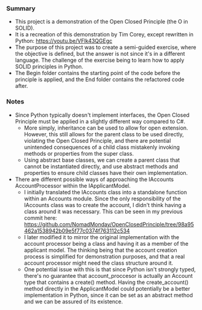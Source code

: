 ### Summary
- This project is a demonstration of the Open Closed Principle (the O in SOLID).
- It is a recreation of this demonstration by Tim Corey, except rewritten in Python: https://youtu.be/VFlk43QGEgc
- The purpose of this project was to create a semi-guided exercise, where the objective is defined, but the answer is not since it's in a different language. The challenge of the exercise being to learn how to apply SOLID principles in Python.
- The Begin folder contains the starting point of the code before the principle is applied, and the End folder contains the refactored code after.

### Notes
- Since Python typically doesn't implement interfaces, the Open Closed Principle must be applied in a slightly different way compared to C#.
  - More simply, inheritance can be used to allow for open extension. However, this still allows for the parent class to be used directly, violating the Open Closed Principle, and there are potential unintended consequences of a child class mistakenly invoking methods or properties from the super class.
  - Using abstract base classes, we can create a parent class that cannot be instantiated directly, and use abstract methods and properties to ensure child classes have their own implementation.
- There are different possible ways of approaching the IAccounts AccountProcessor within the IApplicantModel.
  - I initially translated the IAccounts class into a standalone function within an Accounts module. Since the only responsibility of the IAccounts class was to create the account, I didn't think having a class around it was necessary. This can be seen in my previous commit here: https://github.com/NomadMonday/OpenClosedPrinciple/tree/98a95462a1538942b09e5f77c0374f763112c534
  - I later modified it to mirror the original implementation with the account processor being a class and having it as a member of the applicant model. The thinking being that the account creation process is simplified for demonstration purposes, and that a real account processor might need the class structure around it.
  - One potential issue with this is that since Python isn't strongly typed, there's no guarantee that account_proccesor is actually an Account type that contains a create() method. Having the create_account() method directly in the ApplicantModel could potentially be a better implementation in Python, since it can be set as an abstract method and we can be assured of its existence.
